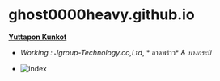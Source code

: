 # ghost0000heavy.github.io

**[Yuttapon Kunkot](https://gitlab.com/ghsot0000heavyt/yuttapon.github.io/)**
* *Working : Jgroup-Technology.co,Ltd*, * ลาดพร้าว* *&* *บางกระปิ*

* ![index](https://user-images.githubusercontent.com/51500114/59141802-96a9d100-89dd-11e9-9d35-653b0ea826ee.jpg)
